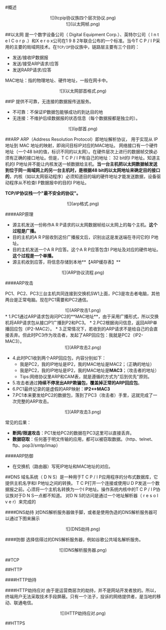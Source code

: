 #概述

<div align=center>
![](tcpip协议族四个层次协议.png)
</div>


<div align=center>
![](以太网帧.png)
</div>

##以太网
是一个数字设备公司（ Digital Equipment Corp.）、英特尔公司（ I n t e l C o r p .）和X e r o x公司在1 9 8 2年联合公布的一个标准。当今T C P / I P采用的主要的局域网技术。在`TCP/IP`协议族中，链路层主要有三个目的：
  * 发送/接收IP数据报
  * 发送/接受ARP请求/应答
  * 发送RARP请求/应答

MAC地址：指的物理地址、硬件地址，一般在网卡中。
<div align=center>
![](以太网部首格式.png)
</div>

##IP
提供不可靠，无连接的数据报传送服务。
  * 不可靠：不保证IP数据包能够成功的到达目的地
  * 无连接：不维护后续数据报的状态信息（每个数据报都是独立的）。

<div align=center>
![](ip部首.png)
</div>


##ARP
ARP（Address Resolution Protocol）即地址解析协议， 用于实现从 IP 地址到 MAC 地址的映射，即询问目标IP对应的MAC地址。
网络接口有一个硬件地址（一个48 bit的值，标识不同的以太网）。在硬件层次上进行的数据帧交换必须有正确的接口地址。但是，T C P / I P有自己的地址： 32 bit的I P地址。知道主机的I P地址并不能让内核发送一帧数据给主机。**当一台主机把以太网数据帧发送到位于同一局域网上的另一台主机时，是根据48 bit的以太网地址来确定目的接口的**，内核（如以太网驱动程序）必须知道目的端的硬件地址才能发送数据，设备驱动程序从不检查I P数据报中的目的I P地址。

**TCP/IP协议栈一个"最不安全的协议"。**

<div align=center>
![](arp格式.png)
</div>

####ARP原理
  * 源主机发送一份称作A R P请求的以太网数据帧给以太网上的每个主机。**这个过程是广播。**
  * 目的主机的A R P层收到这份广播报文后，识别出这是发送端在寻问它的I P地址。
  * 目的主机发送一个A R P应答。这个A R P应答包含I P地址及对应的硬件地址。**这个过程是一个单播。**
  * 源主机收到应答，将信息存储到本地**【ARP缓存表】**

<div align=center>
![](ARP协议流程.png)
</div>

####ARP攻击

PC1、PC2、PC3三台主机共同连接到交换机SW1上面，PC3是攻击者电脑，其他两台是正常电脑。现在PC1需要和PC2通信。
<div align=center>
![](ARP攻击1.png)
</div>
  * 1.PC1通过ARP请求包询问PC2的**MAC地址**，由于采用广播形式，所以交换机将ARP请求包从接口P1广播到P2和PC3。
  * 2.PC2根据询问信息，返回ARP单播回应包（IP2-MAC2）。
  * 3.正常情况下，若收到的ARP请求不是给自己的会直接丢弃。但此时PC3作为攻击者，发起了ARP回应包：我就是PC2（IP2-MAC3）。
<div align=center>
![](ARP攻击2.png)
</div>

  * 4.此时PC1收到两个ARP回应包，内容分别如下：
    * 我是PC2，我的IP地址是IP2，我的MAC地址是MAC2；（正确的地址）
    * 我是PC2，我的IP地址是IP2，我的MAC地址是**MAC3**；（攻击者的地址）
    * Tips:网络协议里ARP和CAM表，就是遵循的方式为"后到优先"原则。
  * 5.攻击者通过**持续不停发出ARP欺骗包，覆盖掉正常的ARP回应包**。
  * 6.PC1最终记录的是虚假的ARP映射：**IP2<->MAC3**
  * 7.PC1本来要发给PC2的数据包，落到了PC3（攻击者）手里，这就完成了一次完整的ARP攻击。
<div align=center>
![](ARP攻击3.png)
</div>

常见的后果：
  * **断网/限速攻击**：PC1发给PC2的数据在PC3这里可以直接丢弃。
  * **数据窃取**：任何基于明文传输的应用，都可以被窃取数据。（http、telnet、ftp、pop3/smtp/imap）

####ARP防御
  * 在交换机（路由器）写死IP地址和MAC地址的对应。

##DNS
域名系统（ D N S）是一种用于T C P / I P应用程序的分布式数据库，它提供主机名字和I P地址之间的转换。
T C P打开一个连接或使用U D P发送一个数据报之前。心须将一个主机名转换为一个I P地址。操作系统内核中的T C P / I P协议族对于D N S一点都不知道。
对D N S的访问是通过一个地址解析器（ r e s o l v e r）来完成的

####DNS劫持
对DNS解析服务器做手脚，或者是使用伪造的DNS解析服务器可以通过下图来展示
<div align=center>
![](DNS劫持.png)
</div>

####防御
选择信得过的DNS解析服务器，例如谷歌公共域名解析服务。

<div align=center>
![](DNS解析服务器.png)
</div>


##TCP

##HTTP

####HTTP劫持

####HTTP劫持应对
由于是运营商层次的劫持，并不是网站开发者放的。所以，终端用户无法采取技术手段屏蔽。只有一个法子，投诉的网络提供者，是当地的移动、联通电信。
<div align=center>
![](HTTP劫持应对.png)
</div>

##HTTPS